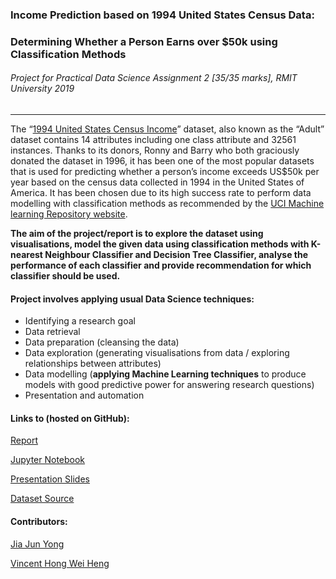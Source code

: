 ### Income Prediction based on 1994 United States Census Data: 

### Determining Whether a Person Earns over $50k using Classification Methods

###### Project for Practical Data Science Assignment 2 [35/35 marks], RMIT University 2019

------

The “[1994 United States Census Income](https://archive.ics.uci.edu/ml/datasets/adult)” dataset, also known as the “Adult” dataset contains 14 attributes including one class attribute and 32561 instances. Thanks to its donors, Ronny and Barry who both graciously donated the dataset in 1996, it has been one of the most popular datasets that is used for predicting whether a person’s income exceeds US$50k per year based on the census data collected in 1994 in the United States of America. It has been chosen due to its high success rate to perform data modelling with classification methods as recommended by the [UCI Machine learning Repository website](https://archive.ics.uci.edu/ml/datasets/adult). 

**The aim of the project/report is to explore the dataset using visualisations, model the given data using classification methods with K-nearest Neighbour Classifier and Decision Tree Classifier, analyse the performance of each classifier and provide recommendation for which classifier should be used.**

#### Project involves applying usual Data Science techniques:

- Identifying a research goal
- Data retrieval
- Data preparation (cleansing the data)
- Data exploration (generating visualisations from data / exploring relationships between attributes)
- Data modelling (**applying Machine Learning techniques** to produce models with good predictive power for answering research questions)
- Presentation and automation

#### Links to (hosted on GitHub):

[Report](https://github.com/yongjiajun/Income-Prediction-DataSci/blob/master/report.pdf)

[Jupyter Notebook](https://github.com/yongjiajun/Income-Prediction-DataSci/blob/master/notebook.ipynb)

[Presentation Slides](https://github.com/yongjiajun/Income-Prediction-DataSci/blob/master/presentation.pdf)

[Dataset Source](https://archive.ics.uci.edu/ml/datasets/adult)

#### Contributors:

[Jia Jun Yong](https://github.com/yongjiajun/)

[Vincent Hong Wei Heng](https://github.com/Vincent0102)
